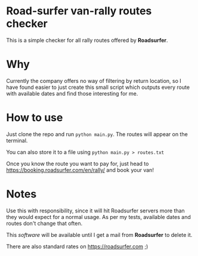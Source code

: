 # Road-surfer van-rally routes checker

This is a simple checker for all rally routes offered by **Roadsurfer**.

# Why

Currently the company offers no way of filtering by return location, so I have found easier to just create this small script which outputs every route with available dates and find those interesting for me.

# How to use

Just clone the repo and run `python main.py`. The routes will appear on the terminal.

You can also store it to a file using `python main.py > routes.txt`

Once you know the route you want to pay for, just head to https://booking.roadsurfer.com/en/rally/ and book your van!

# Notes

Use this with responsibility, since it will hit Roadsurfer servers more than they would expect for a normal usage. As per my tests, available dates and routes don't change that often.

This *software* will be available until I get a mail from **Roadsurfer** to delete it.

There are also standard rates on https://roadsurfer.com ;)